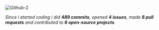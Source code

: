 <!-- ![Github](https://github.com/slowayy/slowayy/assets/85556196/d25e9cc5-8dd3-4261-bbe3-54cb4946d7cd) -->
![Github-2](https://github.com/user-attachments/assets/f376d235-38be-430e-855d-9f1a71a4d428)


<!--
<div align="center">
<br><p align="centre"></p>  
<p align="center"><img align="center" src="https://komarev.com/ghpvc/?username=oxzh&style=for-the-badge&color=blueviolet" /></p> 
<br>
</div>
-->
_Since i started coding i did **489 commits**, opened **4 issues**, made **8 pull requests** and contributed to **6 open-source projects**._
